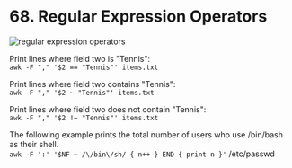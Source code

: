 # 68. Regular Expression Operators

![regular expression operators](images/regular_expression_operators.png)

Print lines where field two is "Tennis":  
`awk -F "," '$2 == "Tennis"' items.txt`

Print lines where field two contains "Tennis":  
`awk -F "," '$2 ~ "Tennis"' items.txt`

Print lines where field two does not contain "Tennis":  
`awk -F "," '$2 !~ "Tennis"' items.txt`

The following example prints the total number of users who use /bin/bash as their shell.  
`awk -F ':' '$NF ~ /\/bin\/sh/ { n++ } END { print n }'` /etc/passwd
